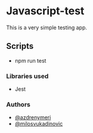 # Javascript-test
This is a very simple testing app.

## Scripts

- npm run test

### Libraries used
* Jest

### Authors
* [@azdrenymeri](https://github.com/azdrenymeri) 
* [@milosvukadinovic](https://github.com/milosvukadinovic)

